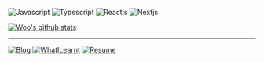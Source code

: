 
![Javascript](https://img.shields.io/badge/Javascript-yellow)
![Typescript](https://img.shields.io/badge/Typescript-blue)
![Reactjs](https://img.shields.io/badge/Reactjs-9cf&color=fff)
![Nextjs](https://img.shields.io/badge/Nextjs-ea2845)  

[![Woo's github stats](https://github-readme-stats.vercel.app/api?username=dev-woohyeok)](https://github.com/dev-woohyeok)

---
[![Blog](https://img.shields.io/badge/Blog-Woo's%20Log-lightgrey)](https://velog.io/@dev-woohyeok/posts)
[![WhatILearnt](https://img.shields.io/badge/TIL-Woo's%20Today%20I%20Learn-lightgrey)](https://aboard-particle-0d4.notion.site/16fee001a71580a087ebfa287082017d?pvs=4)
[![Resume](https://img.shields.io/badge/Resume-KimWooHyeok's%20resume-lightgrey)]()  
<!-- [![Instagram](https://img.shields.io/badge/Instagram-%40WooHyeok-E4405F?style=flat-square&logo=instagram&logoColor=white)]() -->
<!-- Proudly created with GPRM ( https://gprm.itsvg.in ) -->





